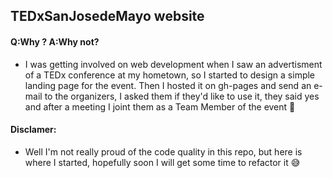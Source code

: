 ## TEDxSanJosedeMayo website

#### Q:Why ?  A:Why not?
 - I was getting involved on web development when I saw an advertisment of a TEDx conference at my hometown, 
so I started to design a simple landing page for the event. 
Then I hosted it on gh-pages and send an e-mail to the organizers, I asked them if they'd like to use it, they said yes and after a meeting I joint them as a Team Member of the event 🤩


#### Disclamer:
  - Well I'm  not really proud of the code quality in this repo, but here is where I started, 
hopefully soon I will get some time to refactor it 😅

  
